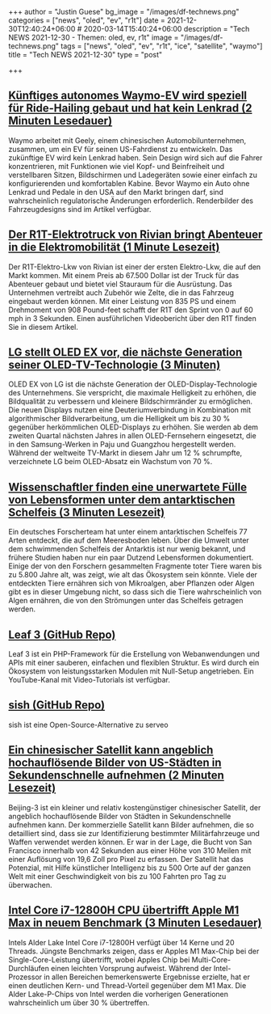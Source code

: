 +++
author = "Justin Guese"
bg_image = "/images/df-technews.png"
categories = ["news", "oled", "ev", "r1t"]
date = 2021-12-30T12:40:24+06:00 # 2020-03-14T15:40:24+06:00
description = "Tech NEWS 2021-12-30 - Themen: oled, ev, r1t"
image = "/images/df-technews.png"
tags = ["news", "oled", "ev", "r1t", "ice", "satellite", "waymo"]
title = "Tech NEWS 2021-12-30"
type = "post"

+++

## [Künftiges autonomes Waymo-EV wird speziell für Ride-Hailing gebaut und hat kein Lenkrad (2 Minuten Lesedauer)](https://9to5google.com/2021/12/28/future-waymo-ev/)

 Waymo arbeitet mit Geely, einem chinesischen Automobilunternehmen, zusammen, um ein EV für seinen US-Fahrdienst zu entwickeln. Das zukünftige EV wird kein Lenkrad haben. Sein Design wird sich auf die Fahrer konzentrieren, mit Funktionen wie viel Kopf- und Beinfreiheit und verstellbaren Sitzen, Bildschirmen und Ladegeräten sowie einer einfach zu konfigurierenden und komfortablen Kabine. Bevor Waymo ein Auto ohne Lenkrad und Pedale in den USA auf den Markt bringen darf, sind wahrscheinlich regulatorische Änderungen erforderlich. Renderbilder des Fahrzeugdesigns sind im Artikel verfügbar.

## [Der R1T-Elektrotruck von Rivian bringt Abenteuer in die Elektromobilität (1 Minute Lesezeit)](https://www.engadget.com/rivian-r1t-electric-truck-review-150019762.html)

 Der R1T-Elektro-Lkw von Rivian ist einer der ersten Elektro-Lkw, die auf den Markt kommen. Mit einem Preis ab 67.500 Dollar ist der Truck für das Abenteuer gebaut und bietet viel Stauraum für die Ausrüstung. Das Unternehmen vertreibt auch Zubehör wie Zelte, die in das Fahrzeug eingebaut werden können. Mit einer Leistung von 835 PS und einem Drehmoment von 908 Pound-feet schafft der R1T den Sprint von 0 auf 60 mph in 3 Sekunden. Einen ausführlichen Videobericht über den R1T finden Sie in diesem Artikel.

## [LG stellt OLED EX vor, die nächste Generation seiner OLED-TV-Technologie (3 Minuten)](https://gizmodo.com/lg-unveils-oled-ex-the-next-generation-of-its-oled-tv-1848281279)

 OLED EX von LG ist die nächste Generation der OLED-Display-Technologie des Unternehmens. Sie verspricht, die maximale Helligkeit zu erhöhen, die Bildqualität zu verbessern und kleinere Bildschirmränder zu ermöglichen. Die neuen Displays nutzen eine Deuteriumverbindung in Kombination mit algorithmischer Bildverarbeitung, um die Helligkeit um bis zu 30 % gegenüber herkömmlichen OLED-Displays zu erhöhen. Sie werden ab dem zweiten Quartal nächsten Jahres in allen OLED-Fernsehern eingesetzt, die in den Samsung-Werken in Paju und Guangzhou hergestellt werden. Während der weltweite TV-Markt in diesem Jahr um 12 % schrumpfte, verzeichnete LG beim OLED-Absatz ein Wachstum von 70 %.

## [Wissenschaftler finden eine unerwartete Fülle von Lebensformen unter dem antarktischen Schelfeis (3 Minuten Lesezeit)](https://www.theverge.com/2021/12/29/22857125/discovery-antarctic-ice-biolife-ice-shelf)

 Ein deutsches Forscherteam hat unter einem antarktischen Schelfeis 77 Arten entdeckt, die auf dem Meeresboden leben. Über die Umwelt unter dem schwimmenden Schelfeis der Antarktis ist nur wenig bekannt, und frühere Studien haben nur ein paar Dutzend Lebensformen dokumentiert. Einige der von den Forschern gesammelten Fragmente toter Tiere waren bis zu 5.800 Jahre alt, was zeigt, wie alt das Ökosystem sein könnte. Viele der entdeckten Tiere ernähren sich von Mikroalgen, aber Pflanzen oder Algen gibt es in dieser Umgebung nicht, so dass sich die Tiere wahrscheinlich von Algen ernähren, die von den Strömungen unter das Schelfeis getragen werden.

## [Leaf 3 (GitHub Repo)](https://github.com/leafsphp/leaf/tree/v3.x)

 Leaf 3 ist ein PHP-Framework für die Erstellung von Webanwendungen und APIs mit einer sauberen, einfachen und flexiblen Struktur. Es wird durch ein Ökosystem von leistungsstarken Modulen mit Null-Setup angetrieben. Ein YouTube-Kanal mit Video-Tutorials ist verfügbar.

## [sish (GitHub Repo)](https://github.com/antoniomika/sish)

 sish ist eine Open-Source-Alternative zu serveo

## [Ein chinesischer Satellit kann angeblich hochauflösende Bilder von US-Städten in Sekundenschnelle aufnehmen (2 Minuten Lesezeit)](https://interestingengineering.com/a-chinese-satellite-can-allegedly-take-high-res-images-of-us-cities-in-seconds)

 Beijing-3 ist ein kleiner und relativ kostengünstiger chinesischer Satellit, der angeblich hochauflösende Bilder von Städten in Sekundenschnelle aufnehmen kann. Der kommerzielle Satellit kann Bilder aufnehmen, die so detailliert sind, dass sie zur Identifizierung bestimmter Militärfahrzeuge und Waffen verwendet werden können. Er war in der Lage, die Bucht von San Francisco innerhalb von 42 Sekunden aus einer Höhe von 310 Meilen mit einer Auflösung von 19,6 Zoll pro Pixel zu erfassen. Der Satellit hat das Potenzial, mit Hilfe künstlicher Intelligenz bis zu 500 Orte auf der ganzen Welt mit einer Geschwindigkeit von bis zu 100 Fahrten pro Tag zu überwachen.

## [Intel Core i7-12800H CPU übertrifft Apple M1 Max in neuem Benchmark (3 Minuten Lesedauer)](https://www.digitaltrends.com/computing/intel-core-i7-12800h-outperforms-apple-m1-max-in-benchmark/)

 Intels Alder Lake Intel Core i7-12800H verfügt über 14 Kerne und 20 Threads. Jüngste Benchmarks zeigen, dass er Apples M1 Max-Chip bei der Single-Core-Leistung übertrifft, wobei Apples Chip bei Multi-Core-Durchläufen einen leichten Vorsprung aufweist. Während der Intel-Prozessor in allen Bereichen bemerkenswerte Ergebnisse erzielte, hat er einen deutlichen Kern- und Thread-Vorteil gegenüber dem M1 Max. Die Alder Lake-P-Chips von Intel werden die vorherigen Generationen wahrscheinlich um über 30 % übertreffen.

